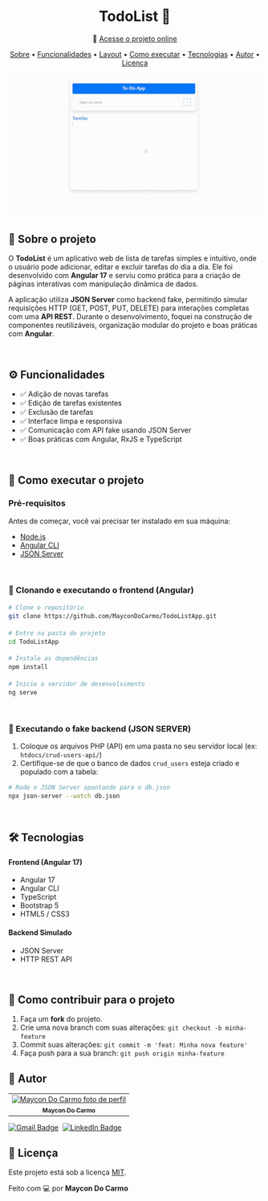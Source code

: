 <h1 align="center">  TodoList 📝</h1>

<p align="center"> 🔗 <a href="#">Acesse o projeto online</a> </p> 
<p align="center"> <a href="#-sobre-o-projeto">Sobre</a> 
• <a href="#-funcionalidades">Funcionalidades</a> 
• <a href="#-layout">Layout</a> 
• <a href="#-como-executar-o-projeto">Como executar</a> 
• <a href="#-tecnologias">Tecnologias</a> 
• <a href="#-autor">Autor</a> 
• <a href="#user-content--licença">Licença</a> </p>

<div align="center"> 
  <img src="docs/TodoListApp.gif" alt="Interface TodoList" width="600"> 
</div>

## 📌 Sobre o projeto

O **TodoList** é um aplicativo web de lista de tarefas simples e intuitivo, onde o usuário pode adicionar, editar e excluir tarefas do dia a dia. Ele foi desenvolvido com **Angular 17** e serviu como prática para a criação de páginas interativas com manipulação dinâmica de dados.

A aplicação utiliza **JSON Server** como backend fake, permitindo simular requisições HTTP (GET, POST, PUT, DELETE) para interações completas com uma **API REST**. Durante o desenvolvimento, foquei na construção de componentes reutilizáveis, organização modular do projeto e boas práticas com **Angular**.

<br>

## ⚙️ Funcionalidades

- ✅ Adição de novas tarefas
- ✅ Edição de tarefas existentes
- ✅ Exclusão de tarefas
- ✅ Interface limpa e responsiva
- ✅ Comunicação com API fake usando JSON Server
- ✅ Boas práticas com Angular, RxJS e TypeScript

<br>

## 🚀 Como executar o projeto

### Pré-requisitos

Antes de começar, você vai precisar ter instalado em sua máquina:

- [Node.js](https://nodejs.org/)
- [Angular CLI](https://angular.io/cli)
- [JSON Server](https://github.com/typicode/json-server)

<br>

### 📁 Clonando e executando o frontend (Angular)

```bash
# Clone o repositório
git clone https://github.com/MayconDoCarmo/TodoListApp.git

# Entre na pasta do projeto
cd TodoListApp

# Instale as dependências
npm install

# Inicie o servidor de desenvolvimento
ng serve
```

<br>

### 🧩 Executando o fake backend (JSON SERVER)

1. Coloque os arquivos PHP (API) em uma pasta no seu servidor local (ex: `htdocs/crud-users-api/`)
2. Certifique-se de que o banco de dados `crud_users` esteja criado e populado com a tabela:

```bash
# Rode o JSON Server apontando para o db.json
npx json-server --watch db.json
```

<br>

## 🛠 Tecnologias

#### **Frontend** (Angular 17)

- Angular 17
- Angular CLI
- TypeScript
- Bootstrap 5
- HTML5 / CSS3

#### **Backend Simulado**

- JSON Server
- HTTP REST API

<br>

## 🤝 Como contribuir para o projeto

1. Faça um **fork** do projeto.
2. Crie uma nova branch com suas alterações: `git checkout -b minha-feature`
3. Commit suas alterações: `git commit -m 'feat: Minha nova feature'`
4. Faça push para a sua branch: `git push origin minha-feature`

## 🦸 Autor

<table>
  <tr>
    <td align="center">
      <a href="#">
        <img src="https://avatars.githubusercontent.com/u/137451720?v=4" width="114px;" alt="Maycon Do Carmo foto de perfil"/><br>
        <sub>
          <b>Maycon Do Carmo</b>
        </sub>
      </a>
    </td>

</table>

[![Gmail Badge](https://img.shields.io/badge/-Email-c14438?style=flat-square&logo=Gmail&logoColor=white&link=mailto:maycongusmao.up@gmail.com)](mailto:maycongusmao.up@gmail.com)&nbsp;&nbsp;[![LinkedIn Badge](https://img.shields.io/badge/-LinkedIn-blue?style=flat-square&logo=Linkedin&logoColor=white&link=https://www.linkedin.com/in/maycon-do-carmo-9105b828b/)](https://www.linkedin.com/in/maycon-do-carmo-9105b828b/)

## 📝 Licença

Este projeto está sob a licença [MIT](./LICENSE).

Feito com 💻 por **Maycon Do Carmo**
